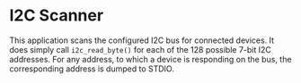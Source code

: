 I2C Scanner
============

This application scans the configured I2C bus for connected devices. It does
simply call `i2c_read_byte()` for each of the 128 possible 7-bit I2C addresses.
For any address, to which a device is responding on the bus, the corresponding
address is dumped to STDIO.
